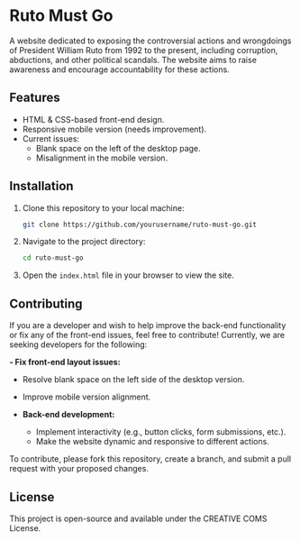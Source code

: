 # Ruto Must Go

A website dedicated to exposing the controversial actions and wrongdoings of President William Ruto from 1992 to the present, including corruption, abductions, and other political scandals. The website aims to raise awareness and encourage accountability for these actions.

## Features

- HTML & CSS-based front-end design.
- Responsive mobile version (needs improvement).
- Current issues:
  - Blank space on the left of the desktop page.
  - Misalignment in the mobile version.
  
## Installation

1. Clone this repository to your local machine:

   ```bash
   git clone https://github.com/yourusername/ruto-must-go.git
   ```

2. Navigate to the project directory:

   ```bash
   cd ruto-must-go
   ```

3. Open the `index.html` file in your browser to view the site.

## Contributing

If you are a developer and wish to help improve the back-end functionality or fix any of the front-end issues, feel free to contribute! Currently, we are seeking developers for the following:

**- Fix front-end layout issues:**
  - Resolve blank space on the left side of the desktop version.
  - Improve mobile version alignment.
  
- **Back-end development:**
  - Implement interactivity (e.g., button clicks, form submissions, etc.).
  - Make the website dynamic and responsive to different actions.

To contribute, please fork this repository, create a branch, and submit a pull request with your proposed changes.

## License

This project is open-source and available under the CREATIVE COMS License.
